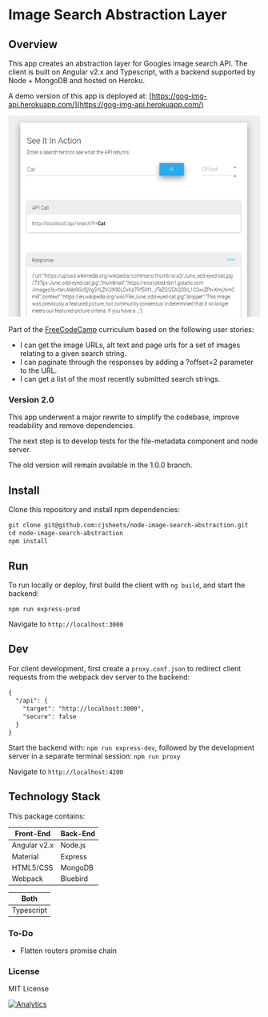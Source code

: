 # Image Search Abstraction Layer

## Overview

This app creates an abstraction layer for Googles image search API. The client is built on Angular v2.x
and Typescript, with a backend supported by Node + MongoDB and hosted on Heroku.

A demo version of this app is deployed at: [https://gog-img-api.herokuapp.com/](https://gog-img-api.herokuapp.com/)

![](client/assets/img/app-screenshot.jpg?raw=true)

Part of the [FreeCodeCamp](https://www.freecodecamp.com/cjsheets) curriculum based on the following user stories:

* I can get the image URLs, alt text and page urls for a set of images relating to a given search string.
* I can paginate through the responses by adding a ?offset=2 parameter to the URL.
* I can get a list of the most recently submitted search strings.

### Version 2.0

This app underwent a major rewrite to simplify the codebase, improve readability and remove dependencies. 

The next step is to develop tests for the file-metadata component and node server.

The old version will remain available in the 1.0.0 branch.

## Install

Clone this repository and install npm dependencies:

```
git clone git@github.com:cjsheets/node-image-search-abstraction.git
cd node-image-search-abstraction
npm install
```

## Run

To run locally or deploy, first build the client with `ng build`, and start the backend:

```
npm run express-prod
```

Navigate to `http://localhost:3000`

## Dev

For client development, first create a `proxy.conf.json` to redirect client requests from the
webpack dev server to the backend:

```
{
  "/api": {
    "target": "http://localhost:3000",
    "secure": false
  }
}
```

Start the backend with: `npm run express-dev`, followed by the development server in a separate
terminal session: `npm run proxy`

Navigate to `http://localhost:4200`

## Technology Stack

This package contains:

| Front-End | Back-End |
| ------- | ------- |
| Angular v2.x | Node.js |
| Material | Express |
| HTML5/CSS | MongoDB |
| Webpack | Bluebird |

| Both | 
| ------- |
| Typescript |


### To-Do

* Flatten routers promise chain

### License

MIT License

[![Analytics](https://cjs-beacon.appspot.com/UA-10006093-3/github/cjsheets/node-image-search-abstraction?pixel)](https://github.com/cjsheets/node-image-search-abstraction)

